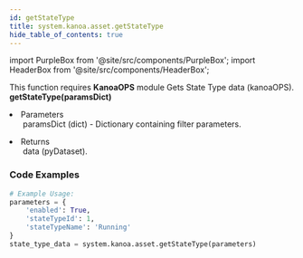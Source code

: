 ```yaml
---
id: getStateType
title: system.kanoa.asset.getStateType
hide_table_of_contents: true
---
```


import PurpleBox from '@site/src/components/PurpleBox';
import HeaderBox from '@site/src/components/HeaderBox';

<PurpleBox>This function requires <b>KanoaOPS</b> module</PurpleBox>
<HeaderBox header="Description">Gets State Type data (kanoaOPS).</HeaderBox>
<HeaderBox header="Syntax">
    <b>getStateType(paramsDict)</b>
    <li> Parameters <br />
        <ul>paramsDict (dict) - Dictionary containing filter parameters.</ul>
    </li>
    <li> Returns <br />
        <ul>data (pyDataset).</ul>
    </li>
</HeaderBox>

### Code Examples

```python
# Example Usage:
parameters = {
    'enabled': True,
    'stateTypeId': 1,
    'stateTypeName': 'Running'
}
state_type_data = system.kanoa.asset.getStateType(parameters)
